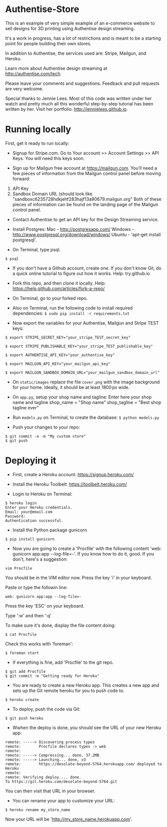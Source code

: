 # Authentise-Store

This is an example of very simple example of an e-commerce website to sell designs for 3D printing using Authentise design streaming.

It's a work in progress, has a lot of restrictions and is meant to be a starting point for people building their own stores.

In addition to Authentise, the services used are: Stripe, Mailgun, and Heroku.

Learn more about Authentise design streaming at http://authentise.com/tech.

Please leave your comments and suggestions. Feedback and pull requests are very welcome.

Special thanks to Jennie Lees. Most of this code was written under her watch and pretty much all this wonderful step-by-step tutorial has been written by her. Visit her portfolio: http://jennielees.github.io.

# Running locally

First, get it ready to run locally:

- Signup for Stripe.com. Go to Your account >> Account Settings >> API Keys. You will need this keys soon.

- Sign up for Mailgun free account at https://mailgun.com. You’ll need a few pieces of information from the Mailgun control panel before moving forward:

1. API Key
2. Sandbox Domain URL (should look like "sandboxc6235728hdkjehf283hajf13a90679.mailgun.org"
Both of these pieces of information can be found on the landing page of the Mailgun control panel.

- Contact Authentise to get an API key for the Design Streaming service. 

- Install Postgres: 
Mac - http://postgresapp.com/
Windows - http://www.postgresql.org/download/windows/
Ubuntu - 'apt-get install postgresql'.

- On Terminal, type psql.

```
$ psql
``` 

- If you don't have a Github account, create one. If you don't know Git, do a quick online tutorial to figure out how it works. Help: try.github.io

- Fork this repo, and then clone it locally. Help: https://help.github.com/articles/fork-a-repo/

- On Terminal, go to your forked repo.

- Also on Terminal, run the following code to install required dependencies:
```$ sudo pip install -r requirements.txt``` 

- Now export the variables for your Authentise, Mailgun and Stripe TEST keys:

```
$ export STRIPE_SECRET_KEY="your_stripe_TEST_secret_key"
```
```
$ export STRIPE_PUBLISHABLE_KEY="your_stripe_TEST_publishable_key"
```
```
$ export AUTHENTISE_API_KEY="your_authentise_key"
```
```
$ export MAILGUN_API_KEY="your_mailgun_api_key"
```
```
$ export MAILGUN_SANDBOX_DOMAIN_URL="your_mailgun_sandbox_domain_url"
```

- On `static/images` replace the file `cover.png` with the image background for your home. Ideally, it should be at least 1800 px wide.

- On `app.py`, setup your shop name and tagline:
Enter here your shop name and tagline
shop_name = "Shop name"
shop_tagline = "Best shop tagline ever"

- Run `models.py` on Terminal, to create the database:
```$ python models.py``` 

- Push  your changes to your repo:
```
$ git commit -a -m "My custom store"
$ git push
```

# Deploying it 

- First, create a Heroku account: https://signup.heroku.com/

- Install the Heroku Toolbelt: https://toolbelt.heroku.com/

- Login to Heroku on Terminal:
```
$ heroku login
Enter your Heroku credentials.
Email: your@email.com
Password:
Authentication successful.
```
- Install the Python package gunicorn
```
$ pip install gunicorn
```
- Now you are going to create a 'Procfile' with the following content 'web: gunicorn app:app --log-file=-'. If you know how to do it, good. If you don't, here's a suggestion: 
```
vim Procfile
```

You should be in the VIM editor now. Press the key 'i' in your keyboard. 

Paste or type the followin line:
```
web: gunicorn app:app --log-file=-
```

Press the key 'ESC' on your keyboard.

Type ':w' and then ':q'

To make sure it's done, display the file content doing:
```
$ cat Procfile
```
Check this works with 'foreman':

```
$ foreman start
```

- If everything is fine, add 'Procfile' to the git repo.
```
$ git add Procfile
$ git commit -m "Getting ready for Heroku"
```

- You are ready to create a new Heroku app. This creates a new app and sets up the Git remote heroku for you to push code to.
```
$ heroku create
```
- To deploy, push the code via Git:
```
$ git push heroku
```
- Wwhen the deploy is done, you should see the URL of your new Heroku app:
```
remote: -----> Discovering process types
remote:        Procfile declares types -> web
remote:
remote: -----> Compressing... done, 37.2MB
remote: -----> Launching... done, v3
remote:        https://desolate-beyond-5764.herokuapp.com/ deployed to Heroku
remote:
remote: Verifying deploy.... done.
To https://git.heroku.com/desolate-beyond-5764.git
```
You can then visit that URL in your browser.

- You can rename your app to customize your URL:
```
$ heroku rename my_store_name
```
Now your URL will be 'http://my_store_name.herokuapp.com'.

